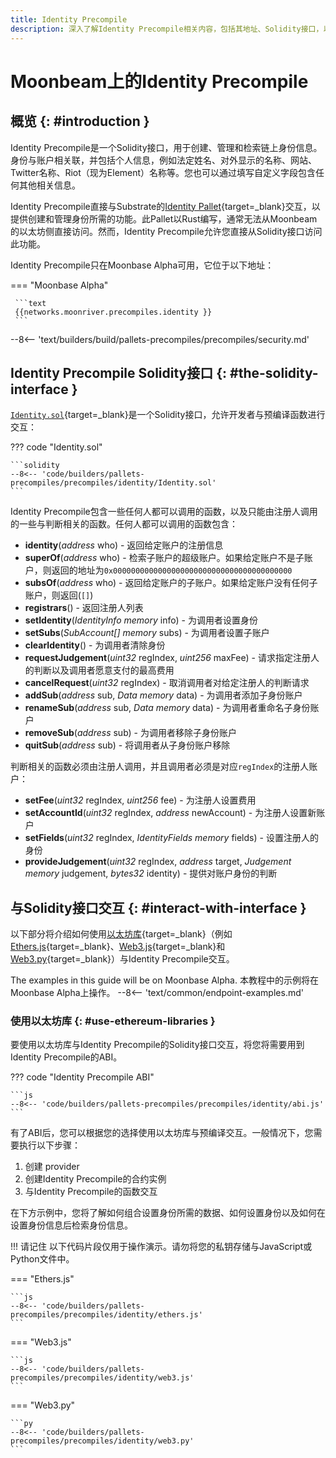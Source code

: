 ```yaml
---
title: Identity Precompile
description: 深入了解Identity Precompile相关内容，包括其地址、Solidity接口，以及如何使用常用的以太坊库与其交互。
---
```


# Moonbeam上的Identity Precompile

## 概览 {: #introduction }

Identity Precompile是一个Solidity接口，用于创建、管理和检索链上身份信息。身份与账户相关联，并包括个人信息，例如法定姓名、对外显示的名称、网站、Twitter名称、Riot（现为Element）名称等。您也可以通过填写自定义字段包含任何其他相关信息。

Identity Precompile直接与Substrate的[Identity Pallet](/builders/pallets-precompiles/pallets/identity){target=\_blank}交互，以提供创建和管理身份所需的功能。此Pallet以Rust编写，通常无法从Moonbeam的以太坊侧直接访问。然而，Identity Precompile允许您直接从Solidity接口访问此功能。

Identity Precompile只在Moonbase Alpha可用，它位于以下地址：

<!-- === "Moonbeam"

     ```text
     {{networks.moonbeam.precompiles.identity }}
     ```

=== "Moonriver"

     ```text
     {{networks.moonriver.precompiles.identity }}
     ``` -->

=== "Moonbase Alpha"

     ```text
     {{networks.moonriver.precompiles.identity }}
     ```

--8<-- 'text/builders/build/pallets-precompiles/precompiles/security.md'

## Identity Precompile Solidity接口 {: #the-solidity-interface }

[`Identity.sol`](https://github.com/moonbeam-foundation/moonbeam/blob/master/precompiles/identity/Identity.sol){target=\_blank}是一个Solidity接口，允许开发者与预编译函数进行交互：

??? code "Identity.sol"

    ```solidity
    --8<-- 'code/builders/pallets-precompiles/precompiles/identity/Identity.sol'
    ```

Identity Precompile包含一些任何人都可以调用的函数，以及只能由注册人调用的一些与判断相关的函数。任何人都可以调用的函数包含：

- **identity**(*address* who) - 返回给定账户的注册信息
- **superOf**(*address* who) - 检索子账户的超级账户。如果给定账户不是子账户，则返回的地址为`0x0000000000000000000000000000000000000000`
- **subsOf**(*address* who) - 返回给定账户的子账户。如果给定账户没有任何子账户，则返回(`[]`)
- **registrars**() - 返回注册人列表
- **setIdentity**(*IdentityInfo memory* info) - 为调用者设置身份
- **setSubs**(*SubAccount[] memory* subs) - 为调用者设置子账户
- **clearIdentity**() - 为调用者清除身份
- **requestJudgement**(*uint32* regIndex, *uint256* maxFee) - 请求指定注册人的判断以及调用者愿意支付的最高费用
- **cancelRequest**(*uint32* regIndex) - 取消调用者对给定注册人的判断请求
- **addSub**(*address* sub, *Data memory* data) - 为调用者添加子身份账户
- **renameSub**(*address* sub, *Data memory* data) - 为调用者重命名子身份账户
- **removeSub**(*address* sub) - 为调用者移除子身份账户
- **quitSub**(*address* sub) - 将调用者从子身份账户移除

判断相关的函数必须由注册人调用，并且调用者必须是对应`regIndex`的注册人账户：

- **setFee**(*uint32* regIndex, *uint256* fee) - 为注册人设置费用
- **setAccountId**(*uint32* regIndex, *address* newAccount) - 为注册人设置新账户
- **setFields**(*uint32* regIndex, *IdentityFields memory* fields) - 设置注册人的身份
- **provideJudgement**(*uint32* regIndex, *address* target, *Judgement memory* judgement, *bytes32* identity) - 提供对账户身份的判断

## 与Solidity接口交互 {: #interact-with-interface }

以下部分将介绍如何使用[以太坊库](/builders/build/eth-api/libraries/){target=\_blank}（例如 [Ethers.js](/builders/build/eth-api/libraries/ethersjs){target=\_blank}、[Web3.js](/builders/build/eth-api/libraries/web3js){target=\_blank}和[Web3.py](/builders/build/eth-api/libraries/web3py){target=\_blank}）与Identity Precompile交互。

The examples in this guide will be on Moonbase Alpha. 本教程中的示例将在Moonbase Alpha上操作。
--8<-- 'text/common/endpoint-examples.md'

### 使用以太坊库 {: #use-ethereum-libraries }

要使用以太坊库与Identity Precompile的Solidity接口交互，将您将需要用到Identity Precompile的ABI。

??? code "Identity Precompile ABI"

    ```js
    --8<-- 'code/builders/pallets-precompiles/precompiles/identity/abi.js'
    ```

有了ABI后，您可以根据您的选择使用以太坊库与预编译交互。一般情况下，您需要执行以下步骤：

1. 创建 provider
2. 创建Identity Precompile的合约实例
3. 与Identity Precompile的函数交互

在下方示例中，您将了解如何组合设置身份所需的数据、如何设置身份以及如何在设置身份信息后检索身份信息。

!!! 请记住
    以下代码片段仅用于操作演示。请勿将您的私钥存储与JavaScript或Python文件中。

=== "Ethers.js"

    ```js
    --8<-- 'code/builders/pallets-precompiles/precompiles/identity/ethers.js'
    ```

=== "Web3.js"

    ```js
    --8<-- 'code/builders/pallets-precompiles/precompiles/identity/web3.js'
    ```

=== "Web3.py"

    ```py
    --8<-- 'code/builders/pallets-precompiles/precompiles/identity/web3.py'
    ```
